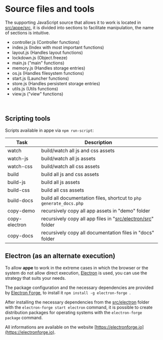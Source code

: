 
# Source files and tools

The supporting JavaScript source that allows it to work is located in [src/appe/src](https://github.com/loltgt/appe/blob/master/src/appe/src), it is divided into sections to facilitate manipulation, the name of sections is intuitive.

* controller.js (Controller functions)
* index.js (Index with most important functions)
* layout.js (Handles layout functions)
* lockdown.js (Object.freeze)
* main.js ("main" functions)
* memory.js (Handles storage entries)
* os.js (Handles filesystem functions)
* start.js (Launcher functions)
* store.js (Handles persistent storage entries)
* utils.js (Utils functions)
* view.js ("view" functions)

 

## Scripting tools

Scripts available in appe via `npm run-script`:

|Task|Description| 
|-|-|
|watch|build/watch all js and css assets|
|watch-js|build/watch all js assets|
|watch-css|build/watch all css assets|
|build|build all js and css assets|
|build-js|build all js assets|
|build-css|build all css assets|
|build-docs|build all documentation files, shortcut to `php generate_docs.php`|
|copy-demo|recursively copy all app assets in "demo" folder|
|copy-electron|recursively copy all app files in "[src/electron/src](https://github.com/loltgt/appe/blob/master/src/electron/src)" folder|
|copy-docs|recursively copy all documentation files in "docs" folder|



## Electron (as an alternate execution)

To allow **appe** to work in the extreme cases in which the browser or the system do not allow direct execution, [Electron](https://github.com/electron/electron) is used, you can use the strategy that suits your needs.

The package configuration and the necessary dependencies are provided by [Electron Forge](https://github.com/electron-userland/electron-forge), to install it `npm install -g electron-forge
`.

After installing the necessary dependencies from the [src/electron](https://github.com/loltgt/appe/blob/master/src/electron) folder with the `electron-forge start electron` command, it is possible to create distribution packages for operating systems with the `electron-forge package` command.

All informations are available on the website [https://electronforge.io](https://electronforge.io).
